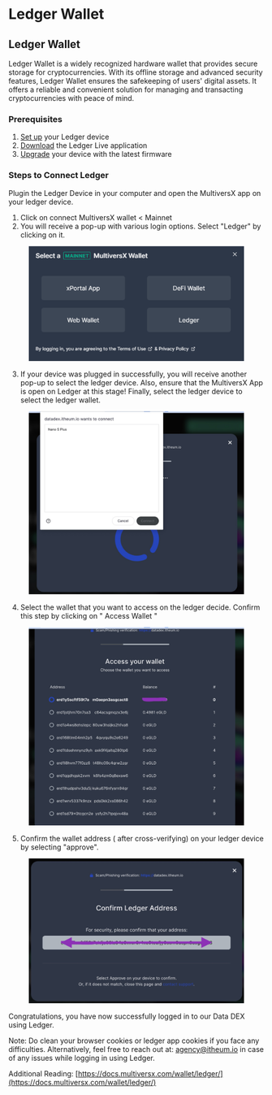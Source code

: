# Ledger Wallet

## Ledger Wallet

Ledger Wallet is a widely recognized hardware wallet that provides secure storage for cryptocurrencies. With its offline storage and advanced security features, Ledger Wallet ensures the safekeeping of users' digital assets. It offers a reliable and convenient solution for managing and transacting cryptocurrencies with peace of mind.

### Prerequisites

1. [Set up](https://support.ledger.com/hc/en-us/articles/360000613793) your Ledger device
2. [Download](https://www.ledger.com/ledger-live/download) the Ledger Live application
3. [Upgrade](https://support.ledger.com/hc/en-us/articles/360002731113) your device with the latest firmware‌

### S**teps to Connect Ledger**

Plugin the Ledger Device in your computer and open the MultiversX app on your ledger device.

1. &#x20;Click on connect MultiversX wallet < Mainnet
2. You will receive a pop-up with various login options. Select "Ledger" by clicking on it.

<figure><img src="../../../.gitbook/assets/image (29).png" alt=""><figcaption></figcaption></figure>

3. If your device was plugged in successfully, you will receive another pop-up to select the ledger device. Also, ensure that the MultiversX App is open on Ledger at this stage! Finally, select the ledger device to select the ledger wallet.

<figure><img src="../../../.gitbook/assets/Guide 1.jpg" alt=""><figcaption></figcaption></figure>

4. Select the wallet that you want to access on the ledger decide. Confirm this step by clicking on " Access Wallet "

<figure><img src="../../../.gitbook/assets/image (52).png" alt=""><figcaption></figcaption></figure>

5. Confirm the wallet address ( after cross-verifying) on your ledger device by selecting "approve".

<figure><img src="../../../.gitbook/assets/image (59).png" alt=""><figcaption></figcaption></figure>

Congratulations, you have now successfully logged in to our Data DEX using Ledger.

Note: Do clean your browser cookies or ledger app cookies if you face any difficulties. Alternatively, feel free to reach out at: [agency@itheum.io](mailto:agency@itheum.io) in case of any issues while logging in using Ledger.

Additional Reading: [https://docs.multiversx.com/wallet/ledger/](https://docs.multiversx.com/wallet/ledger/)
